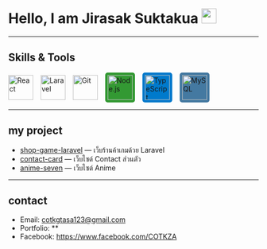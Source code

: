 # Hello, I am Jirasak Suktakua <img src="https://media.giphy.com/media/hvRJCLFzcasrR4ia7z/giphy.gif" width="30">

---

##  Skills & Tools
<div style="display:flex; gap:15px; align-items:center; flex-wrap:nowrap; overflow-x:auto;">
  <a href="https://reactjs.org" target="_blank">
    <img src="https://img.icons8.com/?size=100&id=asWSSTBrDlTW&format=png&color=61DAFB" 
         alt="React" width="50" height="50"/>
  </a>
  <a href="https://laravel.com/" target="_blank">
    <img src="https://upload.wikimedia.org/wikipedia/commons/thumb/9/9a/Laravel.svg/640px-Laravel.svg.png" 
         alt="Laravel" width="50" height="50"/>
  </a>
  <a href="https://git-scm.com/" target="_blank">
    <img src="https://upload.wikimedia.org/wikipedia/commons/thumb/3/3f/Git_icon.svg/640px-Git_icon.svg.png" 
         alt="Git" width="50" height="50"/>
  </a>
  <a href="https://nodejs.org" target="_blank">
    <img src="https://cdn.jsdelivr.net/npm/simple-icons@v9/icons/node-dot-js.svg" 
         alt="Node.js" width="50" height="50" style="background:#339933; border-radius:5px; padding:5px;"/>
  </a>
  <a href="https://www.typescriptlang.org" target="_blank">
    <img src="https://cdn.jsdelivr.net/npm/simple-icons@v9/icons/typescript.svg" 
         alt="TypeScript" width="50" height="50" style="background:#007ACC; border-radius:5px; padding:5px;"/>
  </a>
  <a href="https://www.mysql.com" target="_blank">
    <img src="https://cdn.jsdelivr.net/npm/simple-icons@v9/icons/mysql.svg" 
         alt="MySQL" width="50" height="50" style="background:#4479A1; border-radius:5px; padding:5px;"/>
  </a>
</div>






---

##  my project
- [shop-game-laravel](https://github.com/COTKZA/shop-game-laravel) — เว็บร้านค้าเกมด้วย Laravel
- [contact-card](https://github.com/COTKZA/anime-seven.git) — เว็บไซต์ Contact ส่วนตัว
- [anime-seven](https://github.com/COTKZA/web-portfolio) — เว็บไซต์ Anime 

---

## contact
- Email: cotkgtasa123@gmail.com
- Portfolio: **   
- Facebook: https://www.facebook.com/COTKZA
